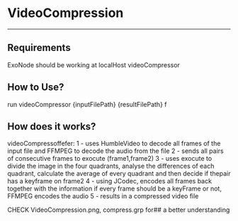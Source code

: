 # VideoCompression
-------------------------------------------------------------------------------
## Requirements
ExoNode should be working at localHost
videoCompressor

## How to Use?
run videoCompressor {inputFilePath} {resultFilePath}
f
## How does it works?
videoCompressoffefer:
1 - uses HumbleVideo to decode all frames of the input file and FFMPEG to decode the audio from the file
2 - sends all pairs of consecutive frames to exocute (frame1,frame2)
3 - uses exocute to divide the image in the four quadrants, analyse the differences of each quadrant, calculate the average of every quadrant and then decide if thepair has a keyframe on frame2
4 - using JCodec, encodes all frames back together with the information if every frame should be a keyFrame or not, FFMPEG encodes the audio
5 - results in a compressed video file

CHECK VideoCompression.png, compress.grp for## a better understanding 

